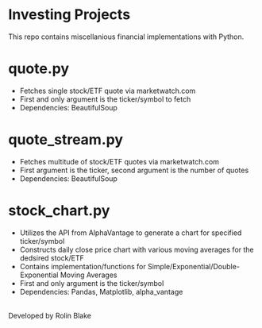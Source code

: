 # Investing Projects
This repo contains miscellanious financial implementations with Python.
 
# quote.py
<ul>
<li>Fetches single stock/ETF quote via marketwatch.com</li>
<li>First and only argument is the ticker/symbol to fetch</li>
<li>Dependencies: BeautifulSoup</li></ul>


# quote_stream.py
<ul>
<li>Fetches multitude of stock/ETF quotes via marketwatch.com</li>
<li>First argument is the ticker, second argument is the number of quotes</li>
<li>Dependencies: BeautifulSoup</li></ul>

# stock_chart.py
<ul>
<li>Utilizes the API from AlphaVantage to generate a chart for specified ticker/symbol</li>
<li>Constructs daily close price chart with various moving averages for the dedsired stock/ETF</li>
<li>Contains implementation/functions for Simple/Exponential/Double-Exponential Moving Averages</li>
<li>First and only argument is the ticker/symbol</li>
<li>Dependencies: Pandas, Matplotlib, alpha_vantage</li></ul>
<br />
Developed by Rolin Blake
